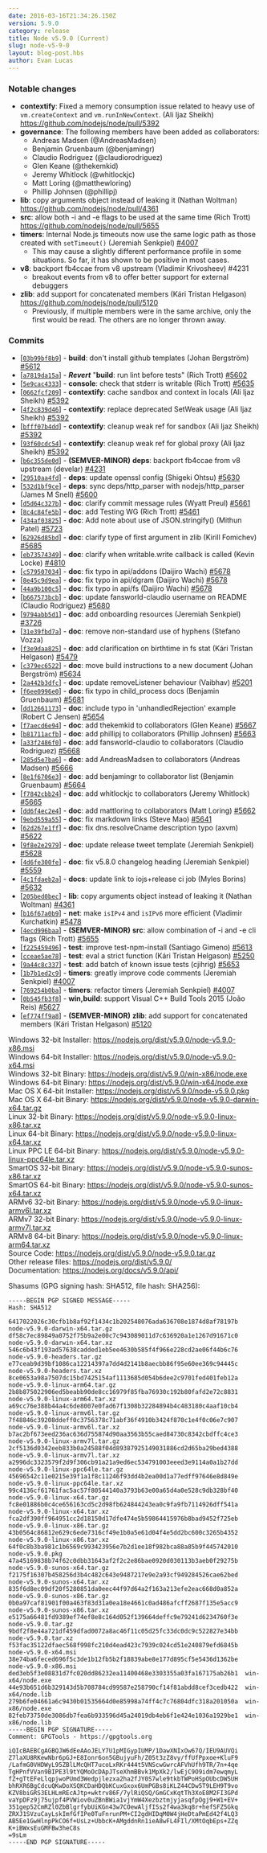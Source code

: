 ```yaml
---
date: 2016-03-16T21:34:26.150Z
version: 5.9.0
category: release
title: Node v5.9.0 (Current)
slug: node-v5-9-0
layout: blog-post.hbs
author: Evan Lucas
---
```


### Notable changes

- **contextify**: Fixed a memory consumption issue related to heavy use of `vm.createContext` and `vm.runInNewContext`. (Ali Ijaz Sheikh)
  https://github.com/nodejs/node/pull/5392
- **governance**: The following members have been added as collaborators:
  - Andreas Madsen (@AndreasMadsen)
  - Benjamin Gruenbaum (@benjamingr)
  - Claudio Rodriguez (@claudiorodriguez)
  - Glen Keane (@thekemkid)
  - Jeremy Whitlock (@whitlockjc)
  - Matt Loring (@matthewloring)
  - Phillip Johnsen (@phillipj)
- **lib**: copy arguments object instead of leaking it (Nathan Woltman)
  https://github.com/nodejs/node/pull/4361
- **src**: allow both -i and -e flags to be used at the same time (Rich Trott)
  https://github.com/nodejs/node/pull/5655
- **timers**: Internal Node.js timeouts now use the same logic path as those created with `setTimeout()` (Jeremiah Senkpiel) [#4007](https://github.com/nodejs/node/pull/4007)
  - This may cause a slightly different performance profile in some situations. So far, it has shown to be positive in most cases.
- **v8**: backport fb4ccae from v8 upstream (Vladimir Krivosheev) #4231
  - breakout events from v8 to offer better support for external debuggers
- **zlib**: add support for concatenated members (Kári Tristan Helgason)
  https://github.com/nodejs/node/pull/5120
  - Previously, if multiple members were in the same archive, only the first would be read. The others are no longer thrown away.

### Commits

- [[`03b99bf8b9`](https://github.com/nodejs/node/commit/03b99bf8b9)] - **build**: don't install github templates (Johan Bergström) [#5612](https://github.com/nodejs/node/pull/5612)
- [[`a7819da15a`](https://github.com/nodejs/node/commit/a7819da15a)] - **_Revert_** "**build**: run lint before tests" (Rich Trott) [#5602](https://github.com/nodejs/node/pull/5602)
- [[`5e9cac4333`](https://github.com/nodejs/node/commit/5e9cac4333)] - **console**: check that stderr is writable (Rich Trott) [#5635](https://github.com/nodejs/node/pull/5635)
- [[`0662fcf209`](https://github.com/nodejs/node/commit/0662fcf209)] - **contextify**: cache sandbox and context in locals (Ali Ijaz Sheikh) [#5392](https://github.com/nodejs/node/pull/5392)
- [[`4f2c839d46`](https://github.com/nodejs/node/commit/4f2c839d46)] - **contextify**: replace deprecated SetWeak usage (Ali Ijaz Sheikh) [#5392](https://github.com/nodejs/node/pull/5392)
- [[`bfff07b4dd`](https://github.com/nodejs/node/commit/bfff07b4dd)] - **contextify**: cleanup weak ref for sandbox (Ali Ijaz Sheikh) [#5392](https://github.com/nodejs/node/pull/5392)
- [[`93f60cdc54`](https://github.com/nodejs/node/commit/93f60cdc54)] - **contextify**: cleanup weak ref for global proxy (Ali Ijaz Sheikh) [#5392](https://github.com/nodejs/node/pull/5392)
- [[`b6c355de0d`](https://github.com/nodejs/node/commit/b6c355de0d)] - **(SEMVER-MINOR)** **deps**: backport fb4ccae from v8 upstream (develar) [#4231](https://github.com/nodejs/node/pull/4231)
- [[`29510aa4fd`](https://github.com/nodejs/node/commit/29510aa4fd)] - **deps**: update openssl config (Shigeki Ohtsu) [#5630](https://github.com/nodejs/node/pull/5630)
- [[`532d1bf9ce`](https://github.com/nodejs/node/commit/532d1bf9ce)] - **deps**: sync deps/http_parser with nodejs/http_parser (James M Snell) [#5600](https://github.com/nodejs/node/pull/5600)
- [[`d5d64c327b`](https://github.com/nodejs/node/commit/d5d64c327b)] - **doc**: clarify commit message rules (Wyatt Preul) [#5661](https://github.com/nodejs/node/pull/5661)
- [[`8c4c84fe5b`](https://github.com/nodejs/node/commit/8c4c84fe5b)] - **doc**: add Testing WG (Rich Trott) [#5461](https://github.com/nodejs/node/pull/5461)
- [[`434af03825`](https://github.com/nodejs/node/commit/434af03825)] - **doc**: Add note about use of JSON.stringify() (Mithun Patel) [#5723](https://github.com/nodejs/node/pull/5723)
- [[`62926d85bd`](https://github.com/nodejs/node/commit/62926d85bd)] - **doc**: clarify type of first argument in zlib (Kirill Fomichev) [#5685](https://github.com/nodejs/node/pull/5685)
- [[`eb73574349`](https://github.com/nodejs/node/commit/eb73574349)] - **doc**: clarify when writable.write callback is called (Kevin Locke) [#4810](https://github.com/nodejs/node/pull/4810)
- [[`c579507034`](https://github.com/nodejs/node/commit/c579507034)] - **doc**: fix typo in api/addons (Daijiro Wachi) [#5678](https://github.com/nodejs/node/pull/5678)
- [[`8e45c9d9ea`](https://github.com/nodejs/node/commit/8e45c9d9ea)] - **doc**: fix typo in api/dgram (Daijiro Wachi) [#5678](https://github.com/nodejs/node/pull/5678)
- [[`44a9b100c5`](https://github.com/nodejs/node/commit/44a9b100c5)] - **doc**: fix typo in api/fs (Daijiro Wachi) [#5678](https://github.com/nodejs/node/pull/5678)
- [[`b667573bcb`](https://github.com/nodejs/node/commit/b667573bcb)] - **doc**: update fansworld-claudio username on README (Claudio Rodriguez) [#5680](https://github.com/nodejs/node/pull/5680)
- [[`9794abb5d1`](https://github.com/nodejs/node/commit/9794abb5d1)] - **doc**: add onboarding resources (Jeremiah Senkpiel) [#3726](https://github.com/nodejs/node/pull/3726)
- [[`31e39fbd7a`](https://github.com/nodejs/node/commit/31e39fbd7a)] - **doc**: remove non-standard use of hyphens (Stefano Vozza)
- [[`f3e9daa825`](https://github.com/nodejs/node/commit/f3e9daa825)] - **doc**: add clarification on birthtime in fs stat (Kári Tristan Helgason) [#5479](https://github.com/nodejs/node/pull/5479)
- [[`c379ec6522`](https://github.com/nodejs/node/commit/c379ec6522)] - **doc**: move build instructions to a new document (Johan Bergström) [#5634](https://github.com/nodejs/node/pull/5634)
- [[`2a442b3dfc`](https://github.com/nodejs/node/commit/2a442b3dfc)] - **doc**: update removeListener behaviour (Vaibhav) [#5201](https://github.com/nodejs/node/pull/5201)
- [[`f6ee0996e0`](https://github.com/nodejs/node/commit/f6ee0996e0)] - **doc**: fix typo in child_process docs (Benjamin Gruenbaum) [#5681](https://github.com/nodejs/node/pull/5681)
- [[`dd12661173`](https://github.com/nodejs/node/commit/dd12661173)] - **doc**: include typo in 'unhandledRejection' example (Robert C Jensen) [#5654](https://github.com/nodejs/node/pull/5654)
- [[`f7aecd6e94`](https://github.com/nodejs/node/commit/f7aecd6e94)] - **doc**: add thekemkid to collaborators (Glen Keane) [#5667](https://github.com/nodejs/node/pull/5667)
- [[`b81711acfb`](https://github.com/nodejs/node/commit/b81711acfb)] - **doc**: add phillipj to collaborators (Phillip Johnsen) [#5663](https://github.com/nodejs/node/pull/5663)
- [[`a33f2486f0`](https://github.com/nodejs/node/commit/a33f2486f0)] - **doc**: add fansworld-claudio to collaborators (Claudio Rodriguez) [#5668](https://github.com/nodejs/node/pull/5668)
- [[`285d5e7ba6`](https://github.com/nodejs/node/commit/285d5e7ba6)] - **doc**: add AndreasMadsen to collaborators (Andreas Madsen) [#5666](https://github.com/nodejs/node/pull/5666)
- [[`8e1f6706e3`](https://github.com/nodejs/node/commit/8e1f6706e3)] - **doc**: add benjamingr to collaborator list (Benjamin Gruenbaum) [#5664](https://github.com/nodejs/node/pull/5664)
- [[`f7842cbb24`](https://github.com/nodejs/node/commit/f7842cbb24)] - **doc**: add whitlockjc to collaborators (Jeremy Whitlock) [#5665](https://github.com/nodejs/node/pull/5665)
- [[`dd6f4ec2e4`](https://github.com/nodejs/node/commit/dd6f4ec2e4)] - **doc**: add mattloring to collaborators (Matt Loring) [#5662](https://github.com/nodejs/node/pull/5662)
- [[`9ebd559a55`](https://github.com/nodejs/node/commit/9ebd559a55)] - **doc**: fix markdown links (Steve Mao) [#5641](https://github.com/nodejs/node/pull/5641)
- [[`62d267e1ff`](https://github.com/nodejs/node/commit/62d267e1ff)] - **doc**: fix dns.resolveCname description typo (axvm) [#5622](https://github.com/nodejs/node/pull/5622)
- [[`9f8e2e2979`](https://github.com/nodejs/node/commit/9f8e2e2979)] - **doc**: update release tweet template (Jeremiah Senkpiel) [#5628](https://github.com/nodejs/node/pull/5628)
- [[`4d6fe300fe`](https://github.com/nodejs/node/commit/4d6fe300fe)] - **doc**: fix v5.8.0 changelog heading (Jeremiah Senkpiel) [#5559](https://github.com/nodejs/node/pull/5559)
- [[`4c1fdaeb2a`](https://github.com/nodejs/node/commit/4c1fdaeb2a)] - **docs**: update link to iojs+release ci job (Myles Borins) [#5632](https://github.com/nodejs/node/pull/5632)
- [[`205bed0bec`](https://github.com/nodejs/node/commit/205bed0bec)] - **lib**: copy arguments object instead of leaking it (Nathan Woltman) [#4361](https://github.com/nodejs/node/pull/4361)
- [[`b16f67a0b9`](https://github.com/nodejs/node/commit/b16f67a0b9)] - **net**: make `isIPv4` and `isIPv6` more efficient (Vladimir Kurchatkin) [#5478](https://github.com/nodejs/node/pull/5478)
- [[`4ecd996baa`](https://github.com/nodejs/node/commit/4ecd996baa)] - **(SEMVER-MINOR)** **src**: allow combination of -i and -e cli flags (Rich Trott) [#5655](https://github.com/nodejs/node/pull/5655)
- [[`f225459496`](https://github.com/nodejs/node/commit/f225459496)] - **test**: improve test-npm-install (Santiago Gimeno) [#5613](https://github.com/nodejs/node/pull/5613)
- [[`cceae5ae78`](https://github.com/nodejs/node/commit/cceae5ae78)] - **test**: eval a strict function (Kári Tristan Helgason) [#5250](https://github.com/nodejs/node/pull/5250)
- [[`9a44c8c337`](https://github.com/nodejs/node/commit/9a44c8c337)] - **test**: add batch of known issue tests (cjihrig) [#5653](https://github.com/nodejs/node/pull/5653)
- [[`1b7b1ed2c9`](https://github.com/nodejs/node/commit/1b7b1ed2c9)] - **timers**: greatly improve code comments (Jeremiah Senkpiel) [#4007](https://github.com/nodejs/node/pull/4007)
- [[`769254b0ba`](https://github.com/nodejs/node/commit/769254b0ba)] - **timers**: refactor timers (Jeremiah Senkpiel) [#4007](https://github.com/nodejs/node/pull/4007)
- [[`0b545fb3f8`](https://github.com/nodejs/node/commit/0b545fb3f8)] - **win,build**: support Visual C++ Build Tools 2015 (João Reis) [#5627](https://github.com/nodejs/node/pull/5627)
- [[`ef774ff9a8`](https://github.com/nodejs/node/commit/ef774ff9a8)] - **(SEMVER-MINOR)** **zlib**: add support for concatenated members (Kári Tristan Helgason) [#5120](https://github.com/nodejs/node/pull/5120)

Windows 32-bit Installer: https://nodejs.org/dist/v5.9.0/node-v5.9.0-x86.msi \
Windows 64-bit Installer: https://nodejs.org/dist/v5.9.0/node-v5.9.0-x64.msi \
Windows 32-bit Binary: https://nodejs.org/dist/v5.9.0/win-x86/node.exe \
Windows 64-bit Binary: https://nodejs.org/dist/v5.9.0/win-x64/node.exe \
Mac OS X 64-bit Installer: https://nodejs.org/dist/v5.9.0/node-v5.9.0.pkg \
Mac OS X 64-bit Binary: https://nodejs.org/dist/v5.9.0/node-v5.9.0-darwin-x64.tar.gz \
Linux 32-bit Binary: https://nodejs.org/dist/v5.9.0/node-v5.9.0-linux-x86.tar.xz \
Linux 64-bit Binary: https://nodejs.org/dist/v5.9.0/node-v5.9.0-linux-x64.tar.xz \
Linux PPC LE 64-bit Binary: https://nodejs.org/dist/v5.9.0/node-v5.9.0-linux-ppc64le.tar.xz \
SmartOS 32-bit Binary: https://nodejs.org/dist/v5.9.0/node-v5.9.0-sunos-x86.tar.xz \
SmartOS 64-bit Binary: https://nodejs.org/dist/v5.9.0/node-v5.9.0-sunos-x64.tar.xz \
ARMv6 32-bit Binary: https://nodejs.org/dist/v5.9.0/node-v5.9.0-linux-armv6l.tar.xz \
ARMv7 32-bit Binary: https://nodejs.org/dist/v5.9.0/node-v5.9.0-linux-armv7l.tar.xz \
ARMv8 64-bit Binary: https://nodejs.org/dist/v5.9.0/node-v5.9.0-linux-arm64.tar.xz \
Source Code: https://nodejs.org/dist/v5.9.0/node-v5.9.0.tar.gz \
Other release files: https://nodejs.org/dist/v5.9.0/ \
Documentation: https://nodejs.org/docs/v5.9.0/api/

Shasums (GPG signing hash: SHA512, file hash: SHA256):

```
-----BEGIN PGP SIGNED MESSAGE-----
Hash: SHA512

6417022026c30cfb1b8af92f1434c1b202548076ada636708e1874d8af78197b  node-v5.9.0-darwin-x64.tar.gz
df58c7ec89849a0752f75b9a2e00c7c943089011d7c636920a1e1267d91671c0  node-v5.9.0-darwin-x64.tar.xz
546c6b43f193ad57638cadded1eb5ee4630b585f4f966e228cd2ae06f44b6c76  node-v5.9.0-headers.tar.gz
e77ceab9d39bf1086ca12214397a7dd4d2141b8aecbb86f95e60ee369c94445c  node-v5.9.0-headers.tar.xz
8ce0653a98a7507dc15bd7425154af1113685d054b6dee2c9701fed401feb12a  node-v5.9.0-linux-arm64.tar.gz
2b8b875022906ed5beabb90de8cc16979f85fba76930c192b80fafd2e72c8831  node-v5.9.0-linux-arm64.tar.xz
a69cc76e388b44a4c6de8007e0fad67f1308b32284894b4c483180c4aaf10cb4  node-v5.9.0-linux-armv6l.tar.gz
7f48846c39208ddeff0c3756378c71abf36f4910b3424f870c1e4f0c06e7c907  node-v5.9.0-linux-armv6l.tar.xz
b7ac2bf673eed236ac636d755874d90aa3563b55caed84730c8342cbdffc4ce3  node-v5.9.0-linux-armv7l.tar.gz
2cf5136d0342eeb833b0a24588f04d89387925149031886cd2d65ba29bed4388  node-v5.9.0-linux-armv7l.tar.xz
a2996dc3323579f2d9f306cb91a21a9ed6ec534791003eeed3e9114a0a1b27dd  node-v5.9.0-linux-ppc64le.tar.gz
45696542c11e0215e39f1a1f8c11246f93dd4b2ea00d1a77edff97646e8d849e  node-v5.9.0-linux-ppc64le.tar.xz
99c4136cf61761fac5ac57f80544140a3793b63e00a65d4a0e528c9db328bf40  node-v5.9.0-linux-x64.tar.gz
fc8e01886b0c4ce656163cd5c2d98fb624844243ea0c9fa9fb7114926dff541a  node-v5.9.0-linux-x64.tar.xz
fca2df390ff964951cc2d18150d17dfe474e5b59864415976b8bad9452f725eb  node-v5.9.0-linux-x86.tar.gz
43b0564c86812e629c6ede7316cf49e1b0a5e61d04f4e5dd2bc600c3265b4352  node-v5.9.0-linux-x86.tar.xz
64f0c8b3ba981c1b6569c993423956e7b2d1ee18f982bca88a85b9f445742010  node-v5.9.0.pkg
47a45169838b74f62c0dbb31643af2f2c2e86bae0920d030113b3aeb0f29275b  node-v5.9.0-sunos-x64.tar.gz
f2175f16307b458256d3b4c482c643e9487217e9e2a93cf949284526cae62bed  node-v5.9.0-sunos-x64.tar.xz
835f6d8ec09df20f5280851da0eec44f97d64a2f163a213efe2eac668d0a852a  node-v5.9.0-sunos-x86.tar.gz
0b0a97caf81901f00a463f83d31a0ea18e4661c0ad486afcff2687f135e5acc9  node-v5.9.0-sunos-x86.tar.xz
e5175a66481fd9389ef74ef8e8c164d052f139664deffc9e79241d6234760f3e  node-v5.9.0.tar.gz
9bdf2f8e44a721df459dfad0072a8ac46f11c05d25fc33dc0dc9c522827e34bb  node-v5.9.0.tar.xz
f53fac35122dfaec568f998fc210d4ead423c7939c024cd51e240879efd6845b  node-v5.9.0-x64.msi
38e74ba6feced696f5c3de1b12fb5b2f18839abe8e177d895cf5e5436d1362be  node-v5.9.0-x86.msi
ded3eb5f3e08831d7fc020dd86232ea11400468e3303355a03fa167175ab26b1  win-x64/node.exe
44e93b651d6b329143d5b708784cd99587e258790cf14f81abdd8cef3cedb422  win-x64/node.lib
279b6fe04661a6c9430b01535664d0e85998a74ff4c7c76804dfc318a201050a  win-x86/node.exe
82feb73750de3086db7fea6b933596d45a24019db4eb6f1e424e1036a1929be1  win-x86/node.lib
-----BEGIN PGP SIGNATURE-----
Comment: GPGTools - https://gpgtools.org

iQIcBAEBCgAGBQJW6dEeAAoJELY7U1pMIGypIUMP/1DawXNIxOw67Q/IEU9AUVQi
Z7laXU8RKewNbr6pGJ+E8Ionr6on5GBujyuFh/Z05t3zZ8vy/ffUfPpxoe+KluF9
/LafmG0VHDWyL95ZBlLMcQHT7ucoLxRKr444t5VNScwGwrcAFVhUfh9TR/7n+4qe
TgHPnfVVan9BIPE3l9tYQMoOcDApJTseXhmBBvk1MpXk2/lwEjC9O9idm7ewqmyL
fZ+gTtEFeLlqpjwoPUmd3Wedpjlezxa2ha2fJY0S7wle9tkbTWPoHSpOUbcDW5UH
bhRXR6BgCdcuQKwDoXSQKCDaHDQbKCuxGxox6UmPGBs8iKLZ44CDw5T9LEH9T9vo
KZV8biGRS3ELHLmREcAJtp+wktrv86F/7ylRiQSQ/GmGCxKqtTh3XoE8M2FI3GPd
vaYpDFz9j75ujpf4PVWiov0uZBnBWia1vjYmW4XezbztmjyjasqfpOgj9+W1+EV+
351gep52CmRZl0ZbBlgrfybUiKGn43w7COewAljfISs2f4wa3kq8r+hefSFZ5Gkq
ZRXJ1SVzuCayLskImfGfIPe0TuFnrunPM+CI2gdHIDqM0W4jHeDtaPmEd42f4LQ3
AB5Ee1GwHlnpPkCO6f+UsLz+UbbcK+AMgddnRn1ieA8wFL4FIl/XMtOqbEps+ZZq
K+iBWxsEuGMFBw3heC8s
=9sLm
-----END PGP SIGNATURE-----

```
